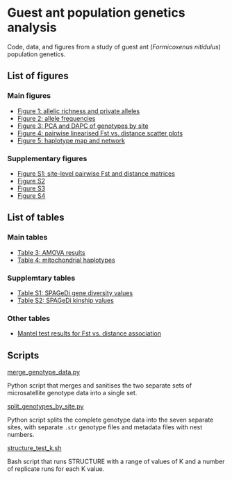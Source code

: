 # Guest ant population genetics analysis

Code, data, and figures from a study of guest ant (_Formicoxenus nitidulus_) population genetics.

## List of figures

### Main figures

* [Figure 1: allelic richness and private alleles](figures/figure_1_allelic_richness_private_alleles.png)
* [Figure 2: allele frequencies](figures/figure_2_allele_frequencies.png)
* [Figure 3: PCA and DAPC of genotypes by site](figures/figure_3_PCA_DAPC.png)
* [Figure 4: pairwise linearised Fst vs. distance scatter plots](figures/figure_4_distance_Fst_scatter_plots.png)
* [Figure 5: haplotype map and network](figures/figure_5_haplotype_map_network.png)

### Supplementary figures

* [Figure S1: site-level pairwise Fst and distance matrices](figures/figure_S1_sites_Fst_distance_matrix.png)
* [Figure S2](figures/figure_S2_nests_Fst_distance_matrix.png)
* [Figure S3](figures/figure_S3_nest_location_maps.png)
* [Figure S4](figures/figure_S4_STRUCTURE_plots.png)

## List of tables

### Main tables

* [Table 3: AMOVA results](tables/table_3_amova_results.csv)
* [Table 4: mitochondrial haplotypes](tables/table_4_mitochondrial_haplotypes.csv)

### Supplemtary tables

* [Table S1: SPAGeDi gene diversity values](tables/table_S1_spagedi_gene_diversity.csv)
* [Table S2: SPAGeDi kinship values](tables/table_S2_spagedi_kinship.csv)

### Other tables

* [Mantel test results for Fst vs. distance association](tables/mantel_test_results.csv)

## Scripts

[merge_genotype_data.py](scripts/merge_genotype_data.py)

Python script that merges and sanitises the two separate sets of microsatellite genotype data into a single set.

[split_genotypes_by_site.py](scripts/split_genotypes_by_site.py)

Python script splits the complete genotype data into the seven separate sites, with separate `.str` genotype files and metadata files with nest numbers.

[structure_test_k.sh](scripts/structure_test_k.sh)

Bash script that runs STRUCTURE with a range of values of K and a number of replicate runs for each K value.
